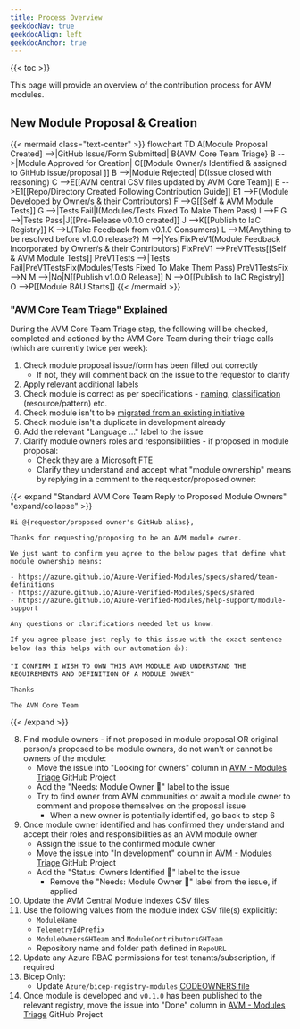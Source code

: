 ```yaml
---
title: Process Overview
geekdocNav: true
geekdocAlign: left
geekdocAnchor: true
---
```


{{< toc >}}

This page will provide an overview of the contribution process for AVM modules.

## New Module Proposal & Creation

{{< mermaid class="text-center" >}}
flowchart TD
    A[Module Proposal Created] -->|GitHub Issue/Form Submitted| B{AVM Core Team Triage}
    B -->|Module Approved for Creation| C[[Module Owner/s Identified & assigned to GitHub issue/proposal ]]
    B -->|Module Rejected| D(Issue closed with reasoning)
    C -->E[[AVM central CSV files updated by AVM Core Team]]
    E -->E1[[Repo/Directory Created Following Contribution Guide]]
    E1 -->F(Module Developed by Owner/s & their Contributors)
    F -->G[[Self & AVM Module Tests]]
    G -->|Tests Fail|I(Modules/Tests Fixed To Make Them Pass)
    I -->F
    G -->|Tests Pass|J[[Pre-Release v0.1.0 created]]
    J -->K[[Publish to IaC Registry]]
    K -->L(Take Feedback from v0.1.0 Consumers)
    L -->M{Anything to be resolved before v1.0.0 release?}
    M -->|Yes|FixPreV1(Module Feedback Incorporated by Owner/s & their Contributors)
    FixPreV1 -->PreV1Tests[[Self & AVM Module Tests]]
    PreV1Tests -->|Tests Fail|PreV1TestsFix(Modules/Tests Fixed To Make Them Pass)
    PreV1TestsFix -->N
    M -->|No|N[[Publish v1.0.0 Release]]
    N -->O[[Publish to IaC Registry]]
    O -->P[[Module BAU Starts]]
{{< /mermaid >}}

### "AVM Core Team Triage" Explained

During the AVM Core Team Triage step, the following will be checked, completed and actioned by the AVM Core Team during their triage calls (which are currently twice per week):

1. Check module proposal issue/form has been filled out correctly
   - If not, they will comment back on the issue to the requestor to clarify
2. Apply relevant additional labels
3. Check module is correct as per specifications - [naming](/Azure-Verified-Modules/specs/shared/#id-rmnfr1---category-naming---module-naming), [classification](/Azure-Verified-Modules/specs/shared/module-classifications/) (resource/pattern) etc.
4. Check module isn't to be [migrated from an existing initiative](/Azure-Verified-Modules/faq/#what-is-happening-to-existing-initiatives-like-carml-and-tfvm)
5. Check module isn't a duplicate in development already
6. Add the relevant "Language ..." label to the issue
7. Clarify module owners roles and responsibilities - if proposed in module proposal:
   - Check they are a Microsoft FTE
   - Clarify they understand and accept what "module ownership" means by replying in a comment to the requestor/proposed owner:

{{< expand "Standard AVM Core Team Reply to Proposed Module Owners" "expand/collapse" >}}
```text
Hi @{requestor/proposed owner's GitHub alias},

Thanks for requesting/proposing to be an AVM module owner.

We just want to confirm you agree to the below pages that define what module ownership means:

- https://azure.github.io/Azure-Verified-Modules/specs/shared/team-definitions
- https://azure.github.io/Azure-Verified-Modules/specs/shared
- https://azure.github.io/Azure-Verified-Modules/help-support/module-support

Any questions or clarifications needed let us know.

If you agree please just reply to this issue with the exact sentence below (as this helps with our automation 👍):

"I CONFIRM I WISH TO OWN THIS AVM MODULE AND UNDERSTAND THE REQUIREMENTS AND DEFINITION OF A MODULE OWNER"

Thanks

The AVM Core Team
```
{{< /expand >}}

8. Find module owners - if not proposed in module proposal OR original person/s proposed to be module owners, do not wan't or cannot be owners of the module:
   - Move the issue into "Looking for owners" column in [AVM - Modules Triage](https://aka.ms/avm/moduletriage) GitHub Project
   - Add the "Needs: Module Owner 📣" label to the issue
   - Try to find owner from AVM communities or await a module owner to comment and propose themselves on the proposal issue
     - When a new owner is potentially identified, go back to step 6
9. Once module owner identified and has confirmed they understand and accept their roles and responsibilities as an AVM module owner
   - Assign the issue to the confirmed module owner
   - Move the issue into "In development" column in [AVM - Modules Triage](https://aka.ms/avm/moduletriage) GitHub Project
   - Add the "Status: Owners Identified 🤘" label to the issue
     - Remove the "Needs: Module Owner 📣" label from the issue, if applied
10. Update the AVM Central Module Indexes CSV files
11. Use the following values from the module index CSV file(s) explicitly:
    - `ModuleName`
    - `TelemetryIdPrefix`
    - `ModuleOwnersGHTeam` and `ModuleContributorsGHTeam`
    - Repository name and folder path defined in `RepoURL`
12. Update any Azure RBAC permissions for test tenants/subscription, if required
13. Bicep Only:
    - Update `Azure/bicep-registry-modules` [CODEOWNERS file](https://github.com/Azure/bicep-registry-modules/blob/main/.github/CODEOWNERS)
14. Once module is developed and `v0.1.0` has been published to the relevant registry, move the issue into "Done" column in [AVM - Modules Triage](https://aka.ms/avm/moduletriage) GitHub Project
